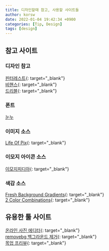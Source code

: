 ```yaml
---
title: 디자인할때 참고, 사용할 사이트들
author: korsw
date: 2022-01-04 19:42:34 +0900
categories: [Tip, Design]
tags: [design]
---
```


## 참고 사이트

### 디자인 참고
[핀터레스트](https://www.pinterest.co.kr/){: target="_blank"}<br/>
[비핸스](https://www.behance.net/){: target="_blank"}<br/>
[드리블](https://dribbble.com/){: target="_blank"}<br/>

### 폰트
[눈누](https://noonnu.cc/)<br/>

### 이미지 소스
[Life Of Pix](https://www.lifeofpix.com/){: target="_blank"}<br/>

### 이모지 아이콘 소스
[이모지피디아](https://emojipedia.org/){: target="_blank"}<br/>

### 색감 소스
[Fresh Background Gradients](https://webgradients.com/){: target="_blank"}<br/>
[2 Color Combinations](https://2colors.colorion.co/){: target="_blank"}<br/>

## 유용한 툴 사이트
[온라인 사진 에디터](https://pixlr.com/kr/){: target="_blank"}<br/>
[removebg 백그라운드 제거](https://www.remove.bg/ko){: target="_blank"}<br/>
[목업 프리뷰](https://placeit.net/c/mockups){: target="_blank"}<br/>




